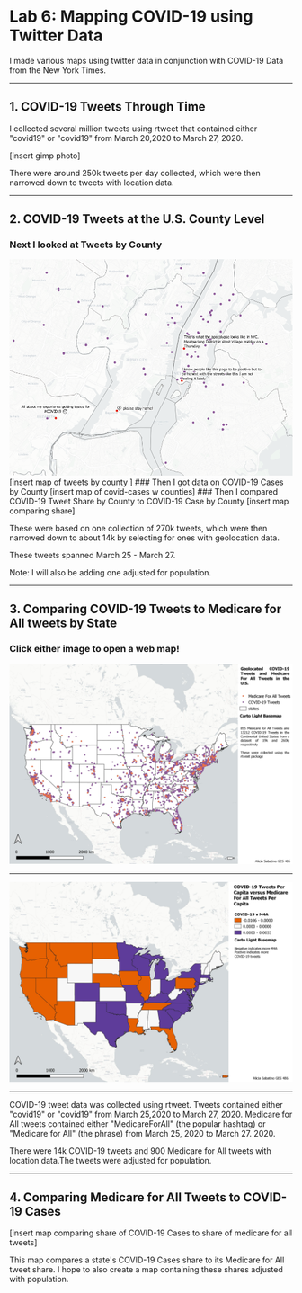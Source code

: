 # Lab 6: Mapping COVID-19 using Twitter Data

I made various maps using twitter data in conjunction with COVID-19 Data from the New York Times.

---

## 1. COVID-19 Tweets Through Time

I collected several million tweets using rtweet that contained either "covid19" or "covid19" from March 20,2020 to March 27, 2020.

[insert gimp photo]

There were around 250k tweets per day collected, which were then narrowed down to tweets with location data. 

---

## 2. COVID-19 Tweets at the U.S. County Level
### Next I looked at Tweets by County
<img src="picsforweb/TWEETNYC.png"/>
[insert map of tweets by county ]
### Then I got data on COVID-19 Cases by County 
[insert map of covid-cases w counties]
### Then I compared COVID-19 Tweet Share by County to COVID-19 Case by County
[insert map comparing share]

These were based on one collection of 270k tweets, which were then narrowed down to about 14k by selecting for ones with geolocation data. 

These tweets spanned March 25 - March 27.

Note: I will also be adding one adjusted for population.

---

## 3. Comparing COVID-19 Tweets to Medicare for All tweets by State
### Click either image to open a web map!
[<img src="picsforweb/m4a_covid_pts.jpeg"/>](/projects/lab6/group3_1/index.html)

---

[<img src="m4a_covid_state.jpeg"/>](/projects/lab6/group3_3/index.html)

---

COVID-19 tweet data was collected using rtweet. Tweets contained either "covid19" or "covid19" from March 25,2020 to March 27, 2020.
Medicare for All tweets contained either "MedicareForAll" (the popular hashtag) or "Medicare for All" (the phrase) from March 25, 2020 to March 27. 2020.

There were 14k COVID-19 tweets and 900 Medicare for All tweets with location data.The tweets were adjusted for population.

---

## 4. Comparing Medicare for All Tweets to COVID-19 Cases

[insert map comparing share of COVID-19 Cases to share of medicare for all tweets]

This map compares a state's COVID-19 Cases share to its Medicare for All tweet share.
I hope to also create a map containing these shares adjusted with population.


